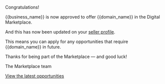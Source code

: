 Congratulations! 

{{business_name}} is now approved to offer {{domain_name}} in the Digital Marketplace. 

And this has now been updated on your [seller profile]({{url_seller_page}}).

This means you can apply for any opportunities that require {{domain_name}} in future. 

Thanks for being part of the Marketplace — and good luck!

The Marketplace team

[View the latest opportunities]({{url_latest_opportunities}})

